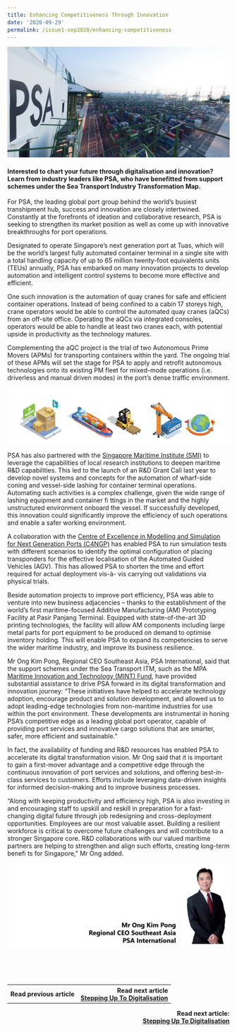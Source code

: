 ```yaml
---
title: Enhancing Competitiveness Through Innovation
date: '2020-09-29'
permalink: /issue1-sep2020/enhancing-competitiveness
---
```

![](/images/PSA_PP_Panorama1.jpg)

#### **Interested to chart your future through digitalisation and innovation? Learn from industry leaders like PSA, who have benefitted from support schemes under the Sea Transport Industry Transformation Map.**

For PSA, the leading global port group behind the world’s busiest transhipment hub, success and innovation are closely intertwined. Constantly at the forefronts of ideation and collaborative research, PSA is seeking to strengthen its market position as well as come up with innovative breakthroughs for port operations.

Designated to operate Singapore’s next generation port at Tuas, which will be the world’s largest fully automated container terminal in a single site with a total handling capacity of up to 65 million twenty-foot equivalents units (TEUs) annually, PSA has embarked on many innovation projects to develop automation and intelligent control systems to become more effective and efficient.

One such innovation is the automation of quay cranes for safe and efficient container operations. Instead of being confined to a cabin 17 storeys high, crane operators would be able to control the automated quay cranes (aQCs) from an off-site office. Operating the aQCs via integrated consoles, operators would be able to handle at least two cranes each, with potential upside in productivity as the technology matures.

Complementing the aQC project is the trial of two Autonomous Prime Movers (APMs) for transporting containers within the yard. The ongoing trial of these APMs will set the stage for PSA to apply and retrofit autonomous technologies onto its existing PM fleet for mixed-mode operations (i.e. driverless and manual driven modes) in the port’s dense traffic environment.

![](/images/PSAInfographics.png)

PSA has also partnered with the [Singapore Maritime Institute (SMI)](https://www.maritimeinstitute.sg/default.aspx) to leverage the capabilities of local research institutions to deepen maritime R&D capabilities. This led to the launch of an R&D Grant Call last year to develop novel systems and concepts for the automation of wharf-side coning and vessel-side lashing for container terminal operations. Automating such activities is a complex challenge, given the wide range of lashing equipment and container fi ttings in the market and the highly unstructured environment onboard the vessel. If successfully developed, this innovation could significantly improve the efficiency of such operations and enable a safer working environment.

A collaboration with the [Centre of Excellence in Modelling and Simulation for Next Generation Ports (C4NGP)](https://www.eng.nus.edu.sg/c4ngp/) has enabled PSA to run simulation tests with different scenarios to identify the optimal configuration of placing transponders for the effective localisation of the Automated Guided Vehicles (AGV). This has allowed PSA to shorten the time and effort required for actual deployment vis-à- vis carrying out validations via physical trials.

Beside automation projects to improve port efficiency, PSA was able to venture into new business adjacencies – thanks to the establishment of the world’s first maritime-focused Additive Manufacturing (AM) Prototyping Facility at Pasir Panjang Terminal. Equipped with state-of-the-art 3D printing technologies, the facility will allow AM components including large metal parts for port equipment to be produced on demand to optimise inventory holding. This will enable PSA to expand its competencies to serve the wider maritime industry, and improve its business resilience.

Mr Ong Kim Pong, Regional CEO Southeast Asia, PSA International, said that the support schemes under the Sea Transport ITM, such as the MPA [Maritime Innovation and Technology (MINT) Fund](https://www.mpa.gov.sg/web/portal/home/maritime-companies/research-development/Funding-Schemes/mint-fund), have provided substantial assistance to drive PSA forward in its digital transformation and innovation journey: “These initiatives have helped to accelerate technology adoption, encourage product and solution development, and allowed us to adopt leading-edge technologies from non-maritime industries for use within the port environment. These developments are instrumental in honing PSA’s competitive edge as a leading global port operator, capable of providing port services and innovative cargo solutions that are smarter, safer, more efficient and sustainable.”

In fact, the availability of funding and R&D resources has enabled PSA to accelerate its digital transformation vision. Mr Ong said that it is important to gain a first-mover advantage and a competitive edge through the continuous innovation of port services and solutions, and offering best-in-class services to customers. Efforts include leveraging data-driven insights for informed decision-making and to improve business processes.

“Along with keeping productivity and efficiency high, PSA is also investing in and encouraging staff to upskill and reskill in preparation for a fast-changing digital future through job redesigning and cross-deployment opportunities. Employees are our most valuable asset. Building a resilient workforce is critical to overcome future challenges and will contribute to a stronger Singapore core. R&D collaborations with our valued maritime partners are helping to strengthen and align such efforts, creating long-term benefi ts for Singapore,” Mr Ong added.

![](/images/OngKimPong.png)

<br/>
<br/>


<table style="width:100%">
  <tr>
    <th>Read previous article </th>
    <th colspan="2"><div align="right"> Read next article <br> <a href="/issue1-sep2020/stepping-up-to-digitalisation">Stepping Up To Digitalisation </a></th>
  </tr>
</table>


<div align="right"> 
<b> Read next article:<br/>
<a href="/issue1-sep2020/stepping-up-to-digitalisation">Stepping Up To Digitalisation </a>